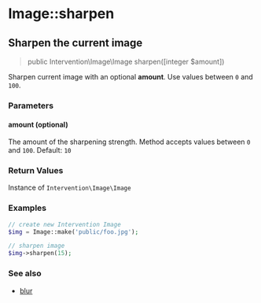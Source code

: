 # Image::sharpen
## Sharpen the current image

> public Intervention\Image\Image sharpen([integer $amount])

Sharpen current image with an optional **amount**. Use values between `0` and `100`.

### Parameters

#### amount (optional)
The amount of the sharpening strength. Method accepts values between `0` and `100`. Default: `10`

### Return Values
Instance of `Intervention\Image\Image`

### Examples

```php
// create new Intervention Image
$img = Image::make('public/foo.jpg');

// sharpen image
$img->sharpen(15);
```

### See also

- [blur](/v2/api/blur)
